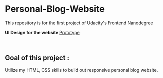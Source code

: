 # Personal-Blog-Website
This repository is for the first project of Udacity's Frontend Nanodegree

<b> UI Design for the website </b>
<a href="https://www.figma.com/file/srlv9BqfZ5aFkZpt0iu2uf/Personal-blog-website"> Prototype<a>

<br>

## Goal of this project :
Utilize my HTML, CSS skills to build out responsive personal blog website.
